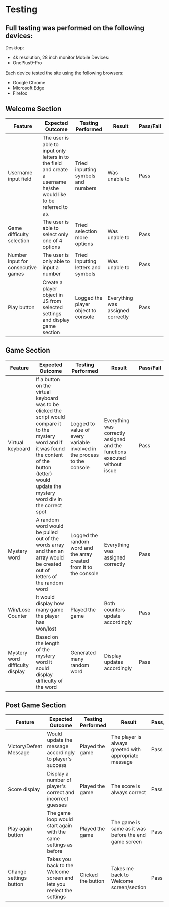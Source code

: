 # Testing

## Full testing was performed on the following devices:

Desktop:
  * 4k resolution, 28 inch monitor
Mobile Devices:
  * OnePlus9-Pro

Each device tested the site using the following browsers:
* Google Chrome
* Microsoft Edge
* Firefox

## Welcome Section

| Feature  | Expected Outcome | Testing Performed | Result | Pass/Fail |
|----------|------------------|-------------------|--------|-----------|        
| Username input field|The user is able to input only letters in to the field and create a username he/she would like to be referred to as.| Tried inputting symbols and numbers|Was unable to|Pass|
|Game difficulty selection|The user is able to select only one of 4 options|Tried selection more options|Was unable to|Pass|
|Number input for consecutive games |The user is only able to input a number|Tried inputting letters and symbols|Was unable to|Pass|
|Play button|Create a player object in JS from selected settings and display game section|Logged the player object to console|Everything was assigned correctly|Pass|

## Game Section

| Feature  | Expected Outcome | Testing Performed | Result | Pass/Fail |
|----------|------------------|-------------------|--------|-----------| 
|Virtual keyboard|If a button on the virtual keyboard was to be clicked the script would compare it to the mystery word and if it was found the content of the button (letter) would update the mystery word div in the correct spot|Logged to value of every variable involved in the process to the console|Everything was correctly assigned and the functions executed without issue|Pass|
|Mystery word|A random word would be pulled out of the words array and then an array would be created out of letters of the random word|Logged the random word and the array created from it to the console|Everything was assigned correctly|Pass|
|Win/Lose Counter|It would display how many game the player has won/lost|Played the game|Both counters update accordingly|Pass|
|Mystery word difficulty display|Based on the length of the mystery word it sould display difficulty of the word|Generated many random word|Display updates accordingly|Pass|

## Post Game Section 

| Feature  | Expected Outcome | Testing Performed | Result | Pass/Fail |
|----------|------------------|-------------------|--------|-----------| 
|Victory/Defeat Message|Would update the message accordingly to player's success|Played the game|The player is always greeted with appropriate message|Pass|
|Score display|Display a number of player's correct and incorrect guesses|Played the game|The score is always correct|Pass|
|Play again button|The game loop would start again with the same settings as before|Played the game|The game is same as it was before the end game screen|Pass|
|Change settings button|Takes you back to the Welcome screen and lets you reelect the settings|Clicked the button|Takes me back to Welcome screen/section|Pass|